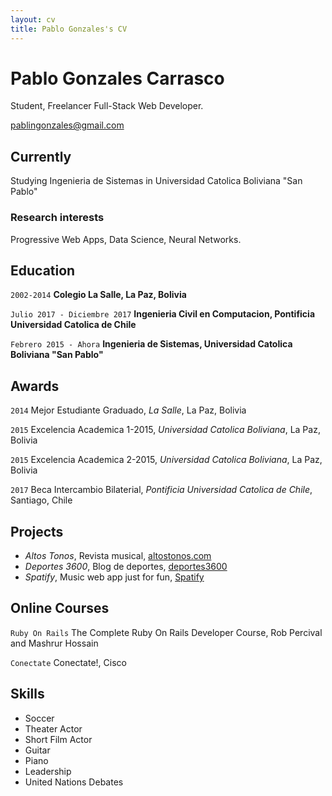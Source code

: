 ```yaml
---
layout: cv
title: Pablo Gonzales's CV
---
```

# Pablo Gonzales Carrasco
Student, Freelancer Full-Stack Web Developer.

<div id="webaddress">
<a href="pablingonzales@gmail.com">pablingonzales@gmail.com</a>
</div>


## Currently

Studying Ingenieria de Sistemas in Universidad Catolica Boliviana "San Pablo"


### Research interests

Progressive Web Apps, Data Science, Neural Networks.


## Education

`2002-2014`
__Colegio La Salle, La Paz, Bolivia__

`Julio 2017 - Diciembre 2017`
__Ingenieria Civil en Computacion, Pontificia Universidad Catolica de Chile__

`Febrero 2015 - Ahora`
__Ingenieria de Sistemas, Universidad Catolica Boliviana "San Pablo"__



## Awards

`2014`
Mejor Estudiante Graduado, *La Salle*, La Paz, Bolivia

`2015`
Excelencia Academica 1-2015, *Universidad Catolica Boliviana*, La Paz, Bolivia

`2015`
Excelencia Academica 2-2015, *Universidad Catolica Boliviana*, La Paz, Bolivia

`2017`
Beca Intercambio Bilaterial, *Pontificia Universidad Catolica de Chile*, Santiago, Chile



## Projects

- *Altos Tonos*, Revista musical, <a href="www.altostonos.com">altostonos.com</a>
- *Deportes 3600*, Blog de deportes, <a href="www.deportes3600.herokuapp.com">deportes3600</a>
- *Spatify*, Music web app just for fun, <a href="https://grupo16-iic2143.herokuapp.com/">Spatify</a>

## Online Courses
`Ruby On Rails`
The Complete Ruby On Rails Developer Course, Rob Percival and Mashrur Hossain

`Conectate`
Conectate!, Cisco

## Skills

- Soccer
- Theater Actor
- Short Film Actor
- Guitar
- Piano
- Leadership
- United Nations Debates


<!-- ### Footer

Last updated: June 2018 -->


